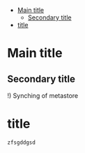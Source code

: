 
- [Main title](#main-title)
  - [Secondary title](#secondary-title)
- [title](#title)


# Main title

## Secondary title
!) Synching of metastore
# title


```
zfsgddgsd
```